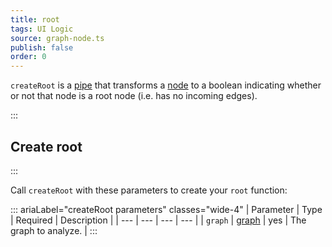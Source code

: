 ```yaml
---
title: root
tags: UI Logic
source: graph-node.ts
publish: false
order: 0
---
```


`createRoot` is a [pipe](/docs/logic/pipes-overview) that transforms a [node](/docs/logic/graph-overview#graph-node-and-edge) to a boolean indicating whether or not that node is a root node (i.e. has no incoming edges).


:::
## Create root
:::

Call `createRoot` with these parameters to create your `root` function:

::: ariaLabel="createRoot parameters" classes="wide-4"
| Parameter | Type | Required | Description |
| --- | --- | --- | --- |
| `graph` | [graph](/docs/logic/graph-overview) | yes | The graph to analyze. |
:::

